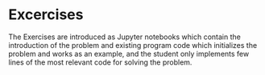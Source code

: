 Excercises
=============

The Exercises are introduced as Jupyter notebooks which contain the introduction of the problem and existing program code which initializes the problem and works as an example, and the student only implements few lines of the most relevant code for solving the problem.
